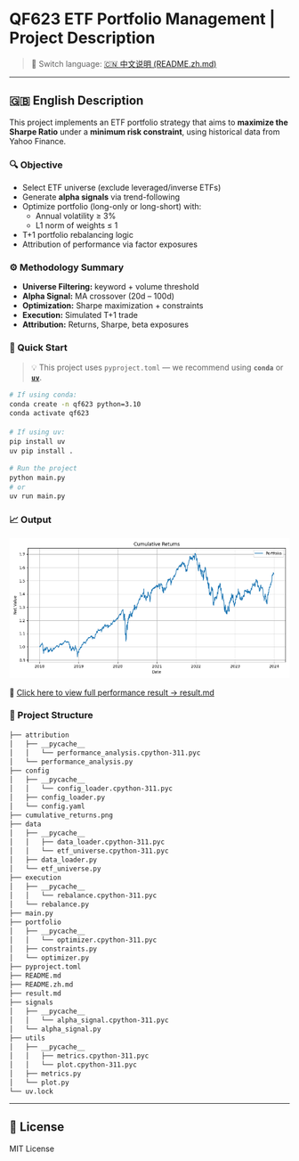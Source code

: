 # QF623 ETF Portfolio Management | Project Description

> 📌 Switch language: [🇨🇳 中文说明 (README.zh.md)](./README.zh.md)

---

## 🇬🇧 English Description

This project implements an ETF portfolio strategy that aims to **maximize the Sharpe Ratio** under a **minimum risk constraint**, using historical data from Yahoo Finance.

### 🔍 Objective

- Select ETF universe (exclude leveraged/inverse ETFs)
- Generate **alpha signals** via trend-following
- Optimize portfolio (long-only or long-short) with:
  - Annual volatility ≥ 3%
  - L1 norm of weights ≤ 1
- T+1 portfolio rebalancing logic
- Attribution of performance via factor exposures

### ⚙️ Methodology Summary

- **Universe Filtering:** keyword + volume threshold  
- **Alpha Signal:** MA crossover (20d – 100d)  
- **Optimization:** Sharpe maximization + constraints  
- **Execution:** Simulated T+1 trade  
- **Attribution:** Returns, Sharpe, beta exposures

### 🚀 Quick Start

> 💡 This project uses `pyproject.toml` — we recommend using **`conda`** or **[`uv`](https://github.com/astral-sh/uv)**.

```bash
# If using conda:
conda create -n qf623 python=3.10
conda activate qf623

# If using uv:
pip install uv
uv pip install .
```

```bash
# Run the project
python main.py
# or
uv run main.py
```

### 📈 Output

![Portfolio Cumulative Returns](./cumulative_returns.png)

📄 [Click here to view full performance result → result.md](./result.md)

### 📁 Project Structure

```
├── attribution
│   ├── __pycache__
│   │   └── performance_analysis.cpython-311.pyc
│   └── performance_analysis.py
├── config
│   ├── __pycache__
│   │   └── config_loader.cpython-311.pyc
│   ├── config_loader.py
│   └── config.yaml
├── cumulative_returns.png
├── data
│   ├── __pycache__
│   │   ├── data_loader.cpython-311.pyc
│   │   └── etf_universe.cpython-311.pyc
│   ├── data_loader.py
│   └── etf_universe.py
├── execution
│   ├── __pycache__
│   │   └── rebalance.cpython-311.pyc
│   └── rebalance.py
├── main.py
├── portfolio
│   ├── __pycache__
│   │   └── optimizer.cpython-311.pyc
│   ├── constraints.py
│   └── optimizer.py
├── pyproject.toml
├── README.md
├── README.zh.md
├── result.md
├── signals
│   ├── __pycache__
│   │   └── alpha_signal.cpython-311.pyc
│   └── alpha_signal.py
├── utils
│   ├── __pycache__
│   │   ├── metrics.cpython-311.pyc
│   │   └── plot.cpython-311.pyc
│   ├── metrics.py
│   └── plot.py
└── uv.lock
```

---

## 📜 License

MIT License